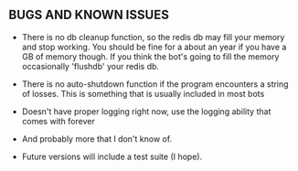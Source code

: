 ## BUGS AND KNOWN ISSUES

* There is no db cleanup function, so the redis db may fill your memory and stop working. You should be fine for a about an year if you have a GB of memory though. If you think the bot's going to fill the memory occasionally 'flushdb' your redis db.

* There is no auto-shutdown function if the program encounters a string of losses. This is something that is usually included in most bots

* Doesn't have proper logging right now, use the logging ability that comes with forever

* And probably more that I don't know of.

* Future versions will include a test suite (I hope).
